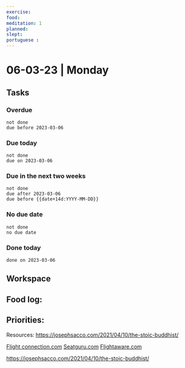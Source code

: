 ```yaml
---
exercise: 
food:
meditation: 1
planned:
slept:
portuguese :
---
```


# 06-03-23 | Monday

## Tasks
### Overdue
```tasks
not done
due before 2023-03-06
```

### Due today
```tasks
not done
due on 2023-03-06
```

### Due in the next two weeks
```tasks
not done
due after 2023-03-06
due before {{date+14d:YYYY-MM-DD}}
```

### No due date
```tasks
not done
no due date
```

### Done today
```tasks
done on 2023-03-06
```

## Workspace


Food log:
- 

Priorities:
- 

Resources:
[]()
https://josephsacco.com/2021/04/10/the-stoic-buddhist/

[Flight connection.com](flightconnection.com)
[Seatguru.com](seatguru.com)
[Flightaware.com](www.flightaware.com)


https://josephsacco.com/2021/04/10/the-stoic-buddhist/